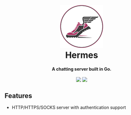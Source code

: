 <h1 align="center">
  <img src="https://github.com/mizoRC/hermes/blob/main/logo.png" alt="Hermes" width="140" />
  <br>Hermes<br>
</h1>

<h4 align="center">A chatting server built in Go.</h4>

<p align="center">
  <!-- <a href="https://github.com/Dreamacro/clash/actions">
    <img src="https://img.shields.io/github/actions/workflow/status/Dreamacro/clash/release.yml?branch=master&style=for-the-badge" alt="Github Actions">
  </a>
  <a href="https://goreportcard.com/report/github.com/Dreamacro/clash">
    <img src="https://goreportcard.com/badge/github.com/Dreamacro/clash?style=for-the-badge">
  </a> --> 
  <img src="https://img.shields.io/github/go-mod/go-version/Dreamacro/clash?style=for-the-badge&logo=appveyor">
  <img src="https://img.shields.io/badge/MongoDB-4EA94B?style=for-the-badge&logo=mongodb&logoColor=white">
</p>

## Features

- HTTP/HTTPS/SOCKS server with authentication support

